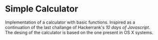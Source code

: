 # Simple Calculator
Implementation of a calculator with basic functions. Inspired as a continuation of the last challange of Hackerrank's *10 days of Javascript*. The desing of the calculator is based on the one present in OS X systems.
